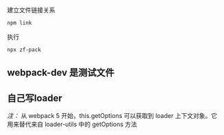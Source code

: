 
建立文件链接关系

```bash
npm link
```

执行
```bash
npx zf-pack
```

## webpack-dev 是测试文件


## 自己写loader
*注：* 从 webpack 5 开始，this.getOptions 可以获取到 loader 上下文对象。它用来替代来自 loader-utils 中的 getOptions 方法